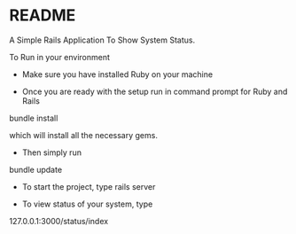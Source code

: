 # README

A Simple Rails Application To Show System Status.

To Run in your environment

- Make sure you have installed Ruby on your machine

- Once you are ready with the setup run in command prompt for Ruby and Rails

bundle install

which will install all the necessary gems.

- Then simply run

bundle update

- To start the project, type rails server

- To view status of your system, type

127.0.0.1:3000/status/index